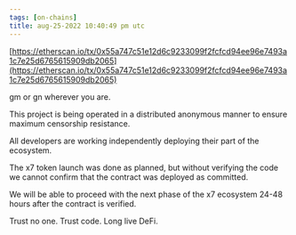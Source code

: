 ```yaml
---
tags: [on-chains]
title: aug-25-2022 10:40:49 pm utc
---
```


[https://etherscan.io/tx/0x55a747c51e12d6c9233099f2fcfcd94ee96e7493a1c7e25d6765615909db2065](https://etherscan.io/tx/0x55a747c51e12d6c9233099f2fcfcd94ee96e7493a1c7e25d6765615909db2065)

gm or gn wherever you are.

This project is being operated in a distributed anonymous manner to ensure maximum censorship resistance.

All developers are working independently deploying their part of the ecosystem.

The x7 token launch was done as planned, but without verifying the code we cannot confirm that the contract was deployed as committed.

We will be able to proceed with the next phase of the x7 ecosystem 24-48 hours after the contract is verified.

Trust no one. Trust code. Long live DeFi.
